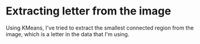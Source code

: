 # Extracting letter from the image

Using KMeans, I've tried to extract the smallest connected region from the image, which is a letter in the data that I'm using.
